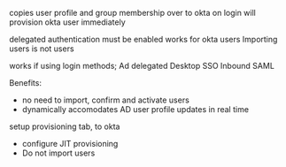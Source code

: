 copies user profile and group membership over to okta on login
will provision okta user immediately

delegated authentication must be enabled
works for okta users
Importing users is not users

works if using login methods; 
Ad delegated
Desktop SSO
Inbound SAML

Benefits: 
- no need to import, confirm and activate users
- dynamically accomodates AD user profile updates in real time



setup
provisioning tab, to okta
- configure JIT provisioning
- Do not import users